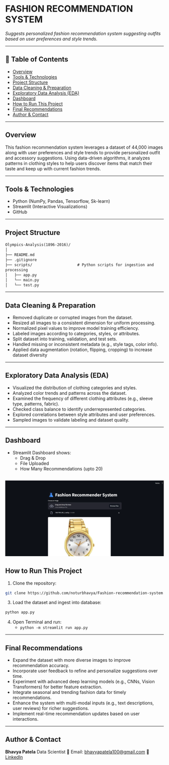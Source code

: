 # FASHION RECOMMENDATION SYSTEM
_Suggests personalized fashion recommendation system suggesting outfits based on user preferences and style trends._

---

## 📌 Table of Contents
- <a href="#Overview">Overview</a>
- <a href="#tools--technologies">Tools & Technologies</a>
- <a href="#project-structure">Project Structure</a>
- <a href="#data-cleaning--preparation">Data Cleaning & Preparation</a>
- <a href="#exploratory-data-analysis-eda">Exploratory Data Analysis (EDA)</a>
- <a href="#dashboard">Dashboard</a>
- <a href="#how-to-run-this-project">How to Run This Project</a>
- <a href="#final-recommendations">Final Recommendations</a>
- <a href="#author--contact">Author & Contact</a>

---
<h2><a class="anchor" id="overview"></a>Overview</h2>

This fashion recommendation system leverages a dataset of 44,000 images along with user preferences and style trends to provide personalized outfit and accessory suggestions. Using data-driven algorithms, it analyzes patterns in clothing styles to help users discover items that match their taste and keep up with current fashion trends.

---
<h2><a class="anchor" id="tools--technologies"></a>Tools & Technologies</h2>

- Python (NumPy, Pandas, Tensorflow, Sk-learn)
- Streamlit (Interactive Visualizations)
- GitHub

---
<h2><a class="anchor" id="project-structure"></a>Project Structure</h2>

```
Olympics-Analysis(1896-2016)/
│
├── README.md
├── .gitignore
├── scripts/                    # Python scripts for ingestion and processing
│   ├── app.py
│   └── main.py
│   └── test.py
```

---
<h2><a class="anchor" id="data-cleaning--preparation"></a>Data Cleaning & Preparation</h2>

- Removed duplicate or corrupted images from the dataset.
- Resized all images to a consistent dimension for uniform processing.
- Normalized pixel values to improve model training efficiency.
- Labeled images according to categories, styles, or attributes.
- Split dataset into training, validation, and test sets.
- Handled missing or inconsistent metadata (e.g., style tags, color info).
- Applied data augmentation (rotation, flipping, cropping) to increase dataset diversity

---
<h2><a class="anchor" id="exploratory-data-analysis-eda"></a>Exploratory Data Analysis (EDA)</h2>

- Visualized the distribution of clothing categories and styles.
- Analyzed color trends and patterns across the dataset.
- Examined the frequency of different clothing attributes (e.g., sleeve type, patterns, fabric).
- Checked class balance to identify underrepresented categories.
- Explored correlations between style attributes and user preferences.
- Sampled images to validate labeling and dataset quality.

---
<h2><a class="anchor" id="dashboard"></a>Dashboard</h2>

- Streamlit Dashboard shows:
    - Drag & Drop 
    - File Uploaded
    - How Many Recommendations (upto 20)

![Fashion Recommendation System](dashboard/dashboard.png)
---
<h2><a class="anchor" id="how-to-run-this-project"></a>How to Run This Project</h2>

1. Clone the repository:
```bash
git clone https://github.com/noturbhavya/Fashion-recommendation-system
```
3. Load the dataset and ingest into database:
```bash
python app.py
```
4. Open Terminal and run:
   - `python -m streamlit run app.py`

---
<h2><a class="anchor" id="final-recommendations"></a>Final Recommendations</h2>

- Expand the dataset with more diverse images to improve recommendation accuracy.
- Incorporate user feedback to refine and personalize suggestions over time.
- Experiment with advanced deep learning models (e.g., CNNs, Vision Transformers) for better feature extraction.
- Integrate seasonal and trending fashion data for timely recommendations.
- Enhance the system with multi-modal inputs (e.g., text descriptions, user reviews) for richer suggestions.
- Implement real-time recommendation updates based on user interactions.

---
<h2><a class="anchor" id="author--contact"></a>Author & Contact</h2>

**Bhavya Patela**
Data Scientist
📧 Email: bhavyapatela100@gmail.com
🔗 [LinkedIn](https://www.linkedin.com/in/bhavya-patela-526a38322/)